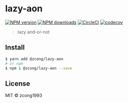 # lazy-aon

[![NPM version](https://img.shields.io/npm/v/@zcong/lazy-aon.svg?style=flat)](https://npmjs.com/package/@zcong/lazy-aon) [![NPM downloads](https://img.shields.io/npm/dm/@zcong/lazy-aon.svg?style=flat)](https://npmjs.com/package/@zcong/lazy-aon) [![CircleCI](https://circleci.com/gh/zcong1993/lazy-aon/tree/master.svg?style=shield)](https://circleci.com/gh/zcong1993/lazy-aon/tree/master) [![codecov](https://codecov.io/gh/zcong1993/lazy-aon/branch/master/graph/badge.svg)](https://codecov.io/gh/zcong1993/lazy-aon)

> lazy and-or-not

## Install

```bash
$ yarn add @zcong/lazy-aon
# or npm
$ npm i @zcong/lazy-aon --save
```

## License

MIT &copy; zcong1993
